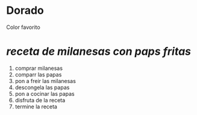 # Dorado
Color favorito
# *receta de milanesas con paps fritas*
1. comprar milanesas
2. comparr las papas
3. pon a freir las milanesas
4. descongela las papas
5. pon a cocinar las papas
6. disfruta de la receta
7. termine la receta
